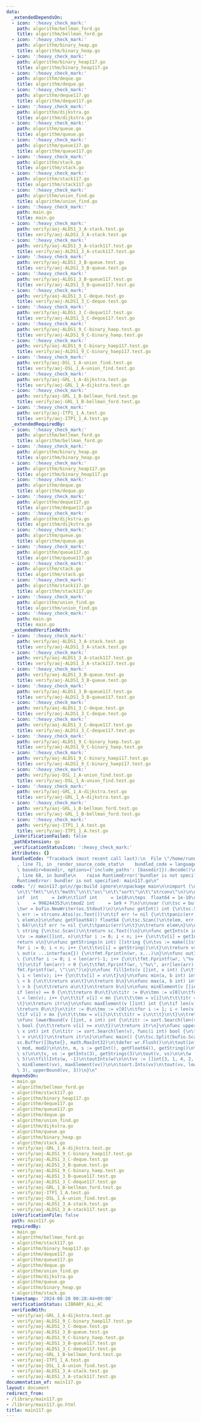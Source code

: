 ```yaml
---
data:
  _extendedDependsOn:
  - icon: ':heavy_check_mark:'
    path: algorithm/bellman_ford.go
    title: algorithm/bellman_ford.go
  - icon: ':heavy_check_mark:'
    path: algorithm/binary_heap.go
    title: algorithm/binary_heap.go
  - icon: ':heavy_check_mark:'
    path: algorithm/binary_heap117.go
    title: algorithm/binary_heap117.go
  - icon: ':heavy_check_mark:'
    path: algorithm/deque.go
    title: algorithm/deque.go
  - icon: ':heavy_check_mark:'
    path: algorithm/deque117.go
    title: algorithm/deque117.go
  - icon: ':heavy_check_mark:'
    path: algorithm/dijkstra.go
    title: algorithm/dijkstra.go
  - icon: ':heavy_check_mark:'
    path: algorithm/queue.go
    title: algorithm/queue.go
  - icon: ':heavy_check_mark:'
    path: algorithm/queue117.go
    title: algorithm/queue117.go
  - icon: ':heavy_check_mark:'
    path: algorithm/stack.go
    title: algorithm/stack.go
  - icon: ':heavy_check_mark:'
    path: algorithm/stack117.go
    title: algorithm/stack117.go
  - icon: ':heavy_check_mark:'
    path: algorithm/union_find.go
    title: algorithm/union_find.go
  - icon: ':heavy_check_mark:'
    path: main.go
    title: main.go
  - icon: ':heavy_check_mark:'
    path: verify/aoj-ALDS1_3_A-stack.test.go
    title: verify/aoj-ALDS1_3_A-stack.test.go
  - icon: ':heavy_check_mark:'
    path: verify/aoj-ALDS1_3_A-stack117.test.go
    title: verify/aoj-ALDS1_3_A-stack117.test.go
  - icon: ':heavy_check_mark:'
    path: verify/aoj-ALDS1_3_B-queue.test.go
    title: verify/aoj-ALDS1_3_B-queue.test.go
  - icon: ':heavy_check_mark:'
    path: verify/aoj-ALDS1_3_B-queue117.test.go
    title: verify/aoj-ALDS1_3_B-queue117.test.go
  - icon: ':heavy_check_mark:'
    path: verify/aoj-ALDS1_3_C-deque.test.go
    title: verify/aoj-ALDS1_3_C-deque.test.go
  - icon: ':heavy_check_mark:'
    path: verify/aoj-ALDS1_3_C-deque117.test.go
    title: verify/aoj-ALDS1_3_C-deque117.test.go
  - icon: ':heavy_check_mark:'
    path: verify/aoj-ALDS1_9_C-binary_haep.test.go
    title: verify/aoj-ALDS1_9_C-binary_haep.test.go
  - icon: ':heavy_check_mark:'
    path: verify/aoj-ALDS1_9_C-binary_haep117.test.go
    title: verify/aoj-ALDS1_9_C-binary_haep117.test.go
  - icon: ':heavy_check_mark:'
    path: verify/aoj-DSL_1_A-union_find.test.go
    title: verify/aoj-DSL_1_A-union_find.test.go
  - icon: ':heavy_check_mark:'
    path: verify/aoj-GRL_1_A-dijkstra.test.go
    title: verify/aoj-GRL_1_A-dijkstra.test.go
  - icon: ':heavy_check_mark:'
    path: verify/aoj-GRL_1_B-bellman_ford.test.go
    title: verify/aoj-GRL_1_B-bellman_ford.test.go
  - icon: ':heavy_check_mark:'
    path: verify/aoj-ITP1_1_A.test.go
    title: verify/aoj-ITP1_1_A.test.go
  _extendedRequiredBy:
  - icon: ':heavy_check_mark:'
    path: algorithm/bellman_ford.go
    title: algorithm/bellman_ford.go
  - icon: ':heavy_check_mark:'
    path: algorithm/binary_heap.go
    title: algorithm/binary_heap.go
  - icon: ':heavy_check_mark:'
    path: algorithm/binary_heap117.go
    title: algorithm/binary_heap117.go
  - icon: ':heavy_check_mark:'
    path: algorithm/deque.go
    title: algorithm/deque.go
  - icon: ':heavy_check_mark:'
    path: algorithm/deque117.go
    title: algorithm/deque117.go
  - icon: ':heavy_check_mark:'
    path: algorithm/dijkstra.go
    title: algorithm/dijkstra.go
  - icon: ':heavy_check_mark:'
    path: algorithm/queue.go
    title: algorithm/queue.go
  - icon: ':heavy_check_mark:'
    path: algorithm/queue117.go
    title: algorithm/queue117.go
  - icon: ':heavy_check_mark:'
    path: algorithm/stack.go
    title: algorithm/stack.go
  - icon: ':heavy_check_mark:'
    path: algorithm/stack117.go
    title: algorithm/stack117.go
  - icon: ':heavy_check_mark:'
    path: algorithm/union_find.go
    title: algorithm/union_find.go
  - icon: ':heavy_check_mark:'
    path: main.go
    title: main.go
  _extendedVerifiedWith:
  - icon: ':heavy_check_mark:'
    path: verify/aoj-ALDS1_3_A-stack.test.go
    title: verify/aoj-ALDS1_3_A-stack.test.go
  - icon: ':heavy_check_mark:'
    path: verify/aoj-ALDS1_3_A-stack117.test.go
    title: verify/aoj-ALDS1_3_A-stack117.test.go
  - icon: ':heavy_check_mark:'
    path: verify/aoj-ALDS1_3_B-queue.test.go
    title: verify/aoj-ALDS1_3_B-queue.test.go
  - icon: ':heavy_check_mark:'
    path: verify/aoj-ALDS1_3_B-queue117.test.go
    title: verify/aoj-ALDS1_3_B-queue117.test.go
  - icon: ':heavy_check_mark:'
    path: verify/aoj-ALDS1_3_C-deque.test.go
    title: verify/aoj-ALDS1_3_C-deque.test.go
  - icon: ':heavy_check_mark:'
    path: verify/aoj-ALDS1_3_C-deque117.test.go
    title: verify/aoj-ALDS1_3_C-deque117.test.go
  - icon: ':heavy_check_mark:'
    path: verify/aoj-ALDS1_9_C-binary_haep.test.go
    title: verify/aoj-ALDS1_9_C-binary_haep.test.go
  - icon: ':heavy_check_mark:'
    path: verify/aoj-ALDS1_9_C-binary_haep117.test.go
    title: verify/aoj-ALDS1_9_C-binary_haep117.test.go
  - icon: ':heavy_check_mark:'
    path: verify/aoj-DSL_1_A-union_find.test.go
    title: verify/aoj-DSL_1_A-union_find.test.go
  - icon: ':heavy_check_mark:'
    path: verify/aoj-GRL_1_A-dijkstra.test.go
    title: verify/aoj-GRL_1_A-dijkstra.test.go
  - icon: ':heavy_check_mark:'
    path: verify/aoj-GRL_1_B-bellman_ford.test.go
    title: verify/aoj-GRL_1_B-bellman_ford.test.go
  - icon: ':heavy_check_mark:'
    path: verify/aoj-ITP1_1_A.test.go
    title: verify/aoj-ITP1_1_A.test.go
  _isVerificationFailed: false
  _pathExtension: go
  _verificationStatusIcon: ':heavy_check_mark:'
  attributes: {}
  bundledCode: "Traceback (most recent call last):\n  File \"/home/runner/.local/lib/python3.10/site-packages/onlinejudge_verify/documentation/build.py\"\
    , line 71, in _render_source_code_stat\n    bundled_code = language.bundle(stat.path,\
    \ basedir=basedir, options={'include_paths': [basedir]}).decode()\n  File \"/home/runner/.local/lib/python3.10/site-packages/onlinejudge_verify/languages/user_defined.py\"\
    , line 68, in bundle\n    raise RuntimeError('bundler is not specified: {}'.format(str(path)))\n\
    RuntimeError: bundler is not specified: main117.go\n"
  code: "// main117.go\n//go:build ignore\n\npackage main\n\nimport (\n\t\"bufio\"\
    \n\t\"fmt\"\n\t\"math\"\n\t\"os\"\n\t\"sort\"\n\t\"strconv\"\n)\n\nconst (\n\t\
    inf  int     = 1e9\n\tlinf int     = 1e18\n\teps  float64 = 1e-10\n\tmod  int\
    \     = 998244353\n\tmod2 int     = 1e9 + 7\n)\n\nvar (\n\tsc = bufio.NewScanner(os.Stdin)\n\
    \twr = bufio.NewWriter(os.Stdout)\n)\n\nfunc getInt() int {\n\tsc.Scan()\n\telem,\
    \ err := strconv.Atoi(sc.Text())\n\tif err != nil {\n\t\tpanic(err)\n\t}\n\treturn\
    \ elem\n}\n\nfunc getFloat64() float64 {\n\tsc.Scan()\n\telem, err := strconv.ParseFloat(sc.Text(),\
    \ 64)\n\tif err != nil {\n\t\tpanic(err)\n\t}\n\treturn elem\n}\n\nfunc getString()\
    \ string {\n\tsc.Scan()\n\treturn sc.Text()\n}\n\nfunc getInts(n int) []int {\n\
    \tv := make([]int, n)\n\tfor i := 0; i < n; i++ {\n\t\tv[i] = getInt()\n\t}\n\t\
    return v\n}\n\nfunc getStrings(n int) []string {\n\tvs := make([]string, n)\n\t\
    for i := 0; i < n; i++ {\n\t\tvs[i] = getString()\n\t}\n\treturn vs\n}\n\nfunc\
    \ out(x ...interface{}) {\n\tfmt.Fprintln(wr, x...)\n}\n\nfunc outInts(arr []int)\
    \ {\n\tfor i := 0; i < len(arr)-1; i++ {\n\t\tfmt.Fprintf(wr, \"%v \", arr[i])\n\
    \t}\n\tif len(arr) > 0 {\n\t\tfmt.Fprintf(wr, \"%v\", arr[len(arr)-1])\n\t}\n\t\
    fmt.Fprintf(wr, \"\\n\")\n}\n\nfunc fillInts(v []int, x int) {\n\tfor i := 0;\
    \ i < len(v); i++ {\n\t\tv[i] = x\n\t}\n}\n\nfunc min(a, b int) int {\n\tif a\
    \ < b {\n\t\treturn a\n\t}\n\treturn b\n}\n\nfunc max(a, b int) int {\n\tif a\
    \ > b {\n\t\treturn a\n\t}\n\treturn b\n}\n\nfunc minElement(v []int) int {\n\t\
    if len(v) == 0 {\n\t\treturn 0\n\t}\n\titr := 0\n\tmn := v[0]\n\tfor i := 1; i\
    \ < len(v); i++ {\n\t\tif v[i] < mn {\n\t\t\tmn = v[i]\n\t\t\titr = i\n\t\t}\n\
    \t}\n\treturn itr\n}\n\nfunc maxElement(v []int) int {\n\tif len(v) == 0 {\n\t\
    \treturn 0\n\t}\n\titr := 0\n\tmx := v[0]\n\tfor i := 1; i < len(v); i++ {\n\t\
    \tif v[i] > mx {\n\t\t\tmx = v[i]\n\t\t\titr = i\n\t\t}\n\t}\n\treturn itr\n}\n\
    \nfunc lowerBound(v []int, x int) int {\n\titr := sort.Search(len(v), func(i int)\
    \ bool {\n\t\treturn v[i] >= x\n\t})\n\treturn itr\n}\n\nfunc upperBound(v []int,\
    \ x int) int {\n\titr := sort.Search(len(v), func(i int) bool {\n\t\treturn v[i]\
    \ > x\n\t})\n\treturn itr\n}\n\nfunc main() {\n\tsc.Split(bufio.ScanWords)\n\t\
    sc.Buffer([]byte{}, math.MaxInt32)\n\tdefer wr.Flush()\n\n\tout(inf, linf, eps,\
    \ mod, mod2)\n\n\tn, m, s := getInt(), getFloat64(), getString()\n\tout(n, m,\
    \ s)\n\n\tv, vs := getInts(3), getStrings(3)\n\tout(v, vs)\n\n\tw := make([]int,\
    \ 5)\n\tfillInts(w, -1)\n\toutInts(w)\n\n\tvv := []int{3, 1, 4, 2, 5}\n\tout(vv,\
    \ minElement(vv), maxElement(vv))\n\n\tsort.Ints(vv)\n\tout(vv, lowerBound(vv,\
    \ 3), upperBound(vv, 3))\n}\n"
  dependsOn:
  - main.go
  - algorithm/bellman_ford.go
  - algorithm/stack117.go
  - algorithm/binary_heap117.go
  - algorithm/deque117.go
  - algorithm/queue117.go
  - algorithm/deque.go
  - algorithm/union_find.go
  - algorithm/dijkstra.go
  - algorithm/queue.go
  - algorithm/binary_heap.go
  - algorithm/stack.go
  - verify/aoj-GRL_1_A-dijkstra.test.go
  - verify/aoj-ALDS1_9_C-binary_haep117.test.go
  - verify/aoj-ALDS1_3_C-deque.test.go
  - verify/aoj-ALDS1_3_B-queue.test.go
  - verify/aoj-ALDS1_9_C-binary_haep.test.go
  - verify/aoj-ALDS1_3_B-queue117.test.go
  - verify/aoj-ALDS1_3_C-deque117.test.go
  - verify/aoj-GRL_1_B-bellman_ford.test.go
  - verify/aoj-ITP1_1_A.test.go
  - verify/aoj-DSL_1_A-union_find.test.go
  - verify/aoj-ALDS1_3_A-stack.test.go
  - verify/aoj-ALDS1_3_A-stack117.test.go
  isVerificationFile: false
  path: main117.go
  requiredBy:
  - main.go
  - algorithm/bellman_ford.go
  - algorithm/stack117.go
  - algorithm/binary_heap117.go
  - algorithm/deque117.go
  - algorithm/queue117.go
  - algorithm/deque.go
  - algorithm/union_find.go
  - algorithm/dijkstra.go
  - algorithm/queue.go
  - algorithm/binary_heap.go
  - algorithm/stack.go
  timestamp: '2024-08-28 00:28:44+09:00'
  verificationStatus: LIBRARY_ALL_AC
  verifiedWith:
  - verify/aoj-GRL_1_A-dijkstra.test.go
  - verify/aoj-ALDS1_9_C-binary_haep117.test.go
  - verify/aoj-ALDS1_3_C-deque.test.go
  - verify/aoj-ALDS1_3_B-queue.test.go
  - verify/aoj-ALDS1_9_C-binary_haep.test.go
  - verify/aoj-ALDS1_3_B-queue117.test.go
  - verify/aoj-ALDS1_3_C-deque117.test.go
  - verify/aoj-GRL_1_B-bellman_ford.test.go
  - verify/aoj-ITP1_1_A.test.go
  - verify/aoj-DSL_1_A-union_find.test.go
  - verify/aoj-ALDS1_3_A-stack.test.go
  - verify/aoj-ALDS1_3_A-stack117.test.go
documentation_of: main117.go
layout: document
redirect_from:
- /library/main117.go
- /library/main117.go.html
title: main117.go
---
```


